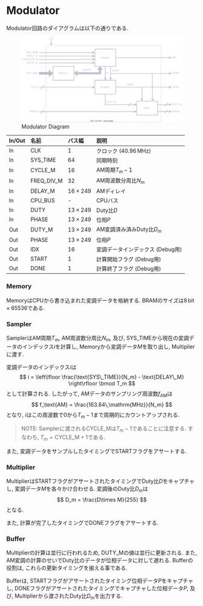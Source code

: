 # Modulator

Modulator回路のダイアグラムは以下の通りである.

<figure>
<img alt="Modulator" src="../figs/modulation/diagram.svg">
<figcaption>Modulator Diagram</figcaption>
</figure>

| In/Out | 名前         | バス幅         | 説明                             |
| :----- | :----------- | :------------- | :------------------------------- |
|   In   | CLK          | $1$            | クロック ($40.96\,\mathrm{MHz}$) |
|   In   | SYS_TIME     | $64$           | 同期時刻                         |
|   In   | CYCLE_M      | $16$           | AM周期$T_m-1$                    |
|   In   | FREQ_DIV_M   | $32$           | AM周波数分周比$N_m$              |
|   In   | DELAY_M      | $16\times 249$ | AMディレイ                       |
|   In   | CPU_BUS      | -              | CPUバス                          |
|   In   | DUTY         | $13\times 249$ | Duty比$D$                        |
|   In   | PHASE        | $13\times 249$ | 位相$P$                          |
|   Out  | DUTY_M       | $13\times 249$ | AM変調済み済みDuty比$D_m$        |
|   Out  | PHASE        | $13\times 249$ | 位相$P$                          |
|   Out  | IDX          | $16$           | 変調データインデックス (Debug用) |
|   Out  | START        | $1$            | 計算開始フラグ (Debug用)         |
|   Out  | DONE         | $1$            | 計算終了フラグ (Debug用)         |

### Memory

MemoryはCPUから書き込まれた変調データを格納する.
BRAMのサイズは$8\,\mathrm{bit}\times 65536$である.

### Sampler

SamplerはAM周期$T_m$, AM周波数分周比$N_m$, 及び, SYS_TIMEから現在の変調データのインデックス$i$を計算し, Memoryから変調データ$M$を取り出し, Multiplierに渡す.

変調データのインデックス$i$は
$$
i = \left\lfloor \frac{\text{SYS\_TIME}}{N_m} - \text{DELAY\_M} \right\rfloor \bmod T_m
$$
として計算される.
したがって, AMデータのサンプリング周波数$f_\text{AM}$は
$$
f_\text{AM} = \frac{163.84\,\mathrm{MHz}}{N_m}
$$
となり, $i$はこの周波数で$0$から$T_m-1$まで周期的にカウントアップされる.

> NOTE: Samplerに渡されるCYCLE_Mは$T_m-1$であることに注意する.
> すなわち, $T_m=\text{CYCLE\_M}+1$である.

また, 変調データをサンプルしたタイミングでSTARTフラグをアサートする.

### Multiplier

MultiplierはSTARTフラグがアサートされたタイミングでDuty比$D$をキャプチャし, 変調データ$M$を各々かけ合わせる.
変調後のDuty比$D_m$は
$$
    D_m = \frac{D\times M}{255}
$$
となる.

また, 計算が完了したタイミングでDONEフラグをアサートする.

### Buffer

Multiplierの計算は並行に行われるため, DUTY_Mの値は並行に更新される.
また, AM変調の計算のせいでDuty比のデータが位相データに対して遅れる.
Bufferの役割は, これらの更新タイミングを揃える事である.

Bufferは, STARTフラグがアサートされたタイミング位相データ$P$をキャプチャし, DONEフラグがアサートされたタイミングでキャプチャした位相データ$P$, 及び, Multiplierから渡されたDuty比$D_m$を出力する.
